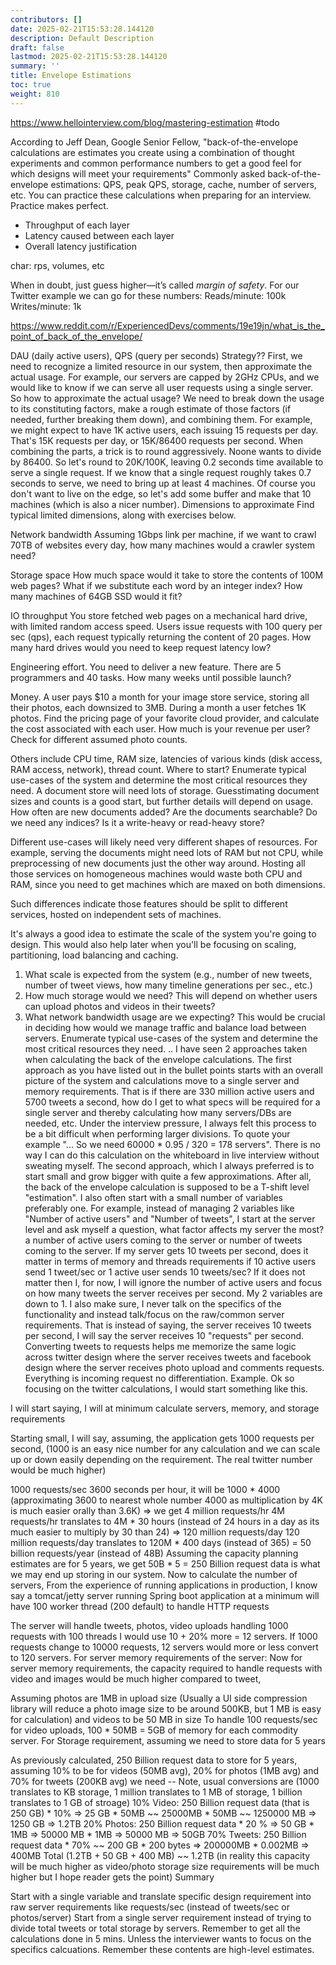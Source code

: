 ```yaml
---
contributors: []
date: 2025-02-21T15:53:28.144120
description: Default Description
draft: false
lastmod: 2025-02-21T15:53:28.144120
summary: ''
title: Envelope Estimations
toc: true
weight: 810
---
```


https://www.hellointerview.com/blog/mastering-estimation #todo

According to Jeff Dean, Google Senior Fellow, "back-of-the-envelope calculations are estimates you create using a combination of thought experiments and common performance numbers to get a good feel for which designs will meet your requirements"
Commonly asked back-of-the-envelope estimations: QPS, peak QPS, storage, cache, number of servers, etc. You can practice these calculations when preparing for an interview. Practice makes perfect.

* Throughput of each layer
* Latency caused between each layer
* Overall latency justification

char: rps, volumes, etc

When in doubt, just guess higher—it’s called *margin of safety*. For our Twitter example we can go for these numbers:
Reads/minute: 100k
Writes/minute: 1k

https://www.reddit.com/r/ExperiencedDevs/comments/19e19jn/what_is_the_point_of_back_of_the_envelope/

DAU (daily active users), QPS (query per seconds)
Strategy??
First, we need to recognize a limited resource in our system, then approximate the actual usage. For example, our servers are capped by 2GHz CPUs, and we would like to know if we can serve all user requests using a single server.
So how to approximate the actual usage? We need to break down the usage to its constituting factors, make a rough estimate of those factors (if needed, further breaking them down), and combining them.
For example, we might expect to have 1K active users, each issuing 15 requests per day. That's 15K requests per day, or 15K/86400 requests per second.
When combining the parts, a trick is to round aggressively. Noone wants to divide by 86400. So let's round to 20K/100K, leaving 0.2 seconds time available to serve a single request. If we know that a single request roughly takes 0.7 seconds to serve, we need to bring up at least 4 machines. Of course you don't want to live on the edge, so let's add some buffer and make that 10 machines (which is also a nicer number).
Dimensions to approximate
Find typical limited dimensions, along with exercises below.

Network bandwidth
Assuming 1Gbps link per machine, if we want to crawl 70TB of websites every day, how many machines would a crawler system need?

Storage space
How much space would it take to store the contents of 100M web pages? What if we substitute each word by an integer index? How many machines of 64GB SSD would it fit?

IO throughput
You store fetched web pages on a mechanical hard drive, with limited random access speed. Users issue requests with 100 query per sec (qps), each request typically returning the content of 20 pages. How many hard drives would you need to keep request latency low?

Engineering effort.
You need to deliver a new feature. There are 5 programmers and 40 tasks. How many weeks until possible launch?

Money.
A user pays $10 a month for your image store service, storing all their photos, each downsized to 3MB. During a month a user fetches 1K photos. Find the pricing page of your favorite cloud provider, and calculate the cost associated with each user. How much is your revenue per user? Check for different assumed photo counts.

Others include CPU time, RAM size, latencies of various kinds (disk access, RAM access, network), thread count.
Where to start?
Enumerate typical use-cases of the system and determine the most critical resources they need. A document store will need lots of storage. Guesstimating document sizes and counts is a good start, but further details will depend on usage. How often are new documents added? Are the documents searchable? Do we need any indices? Is it a write-heavy or read-heavy store?

Different use-cases will likely need very different shapes of resources. For example, serving the documents might need lots of RAM but not CPU, while preprocessing of new documents just the other way around. Hosting all those services on homogeneous machines would waste both CPU and RAM, since you need to get machines which are maxed on both dimensions.

Such differences indicate those features should be split to different services, hosted on independent sets of machines.

It's always a good idea to estimate the scale of the system you're going to design. This would also help later when you'll be focusing on scaling, partitioning, load balancing and caching.

1. What scale is expected from the system (e.g., number of new tweets, number of tweet views, how many timeline generations per sec., etc.)
1. How much storage would we need? This will depend on whether users can upload photos and videos in their tweets?
1. What network bandwidth usage are we expecting? This would be crucial in deciding how would we manage traffic and balance load between servers.
   Enumerate typical use-cases of the system and determine the most critical resources they need.
   ..
   I have seen 2 approaches taken when calculating the back of the envelope calculations.
   The first approach as you have listed out in the bullet points starts with an overall picture of the system and calculations move to a single server and memory requirements. That is if there are 330 million active users and 5700 tweets a second, how do I get to what specs will be required for a single server and thereby calculating how many servers/DBs are needed, etc.
   Under the interview pressure, I always felt this process to be a bit difficult when performing larger divisions. To quote your example "... So we need 60000 * 0.95 / 320 = 178 servers". There is no way I can do this calculation on the whiteboard in live interview without sweating myself.
   The second approach, which I always preferred is to start small and grow bigger with quite a few approximations. After all, the back of the envelope calculation is supposed to be a T-shift level "estimation". I also often start with a small number of variables preferably one.
   For example, instead of managing 2 variables like "Number of active users" and "Number of tweets", I start at the server level and ask myself a question, what factor affects my server the most? a number of active users coming to the server or number of tweets coming to the server. If my server gets 10 tweets per second, does it matter in terms of memory and threads requirements if 10 active users send 1 tweet/sec or 1 active user sends 10 tweets/sec? If it does not matter then I, for now, I will ignore the number of active users and focus on how many tweets the server receives per second. My 2 variables are down to 1.
   I also make sure, I never talk on the specifics of the functionality and instead talk/focus on the raw/common server requirements. That is instead of saying, the server receives 10 tweets per second, I will say the server receives 10 "requests" per second. Converting tweets to requests helps me memorize the same logic across twitter design where the server receives tweets and facebook design where the server receives photo upload and comments requests. Everything is incoming request no differentiation.
   Example.
   Ok so focusing on the twitter calculations, I would start something like this.

I will start saying, I will at minimum calculate servers, memory, and storage requirements

Starting small, I will say, assuming, the application gets 1000 requests per second, (1000 is an easy nice number for any calculation and we can scale up or down easily depending on the requirement. The real twitter number would be much higher)

1000 requests/sec
3600 seconds per hour, it will be 1000 * 4000 (approximating 3600 to nearest whole number 4000 as multiplication by 4K is much easier orally than 3.6K) => we get 4 million requests/hr
4M requests/hr translates to 4M * 30 hours (instead of 24 hours in a day as its much easier to multiply by 30 than 24) => 120 million requests/day
120 million requests/day translates to 120M * 400 days (instead of 365) = 50 billion requests/year (instead of 48B)
Assuming the capacity planning estimates are for 5 years, we get 50B * 5 = 250 Billion request data is what we may end up storing in our system.
Now to calculate the number of servers, From the experience of running applications in production, I know say a tomcat/jetty server running Spring boot application at a minimum will have 100 worker thread (200 default) to handle HTTP requests

The server will handle tweets, photos, video uploads
handling 1000 requests with 100 threads I would use 10 + 20% more = 12 servers.
If 1000 requests change to 10000 requests, 12 servers would more or less convert to 120 servers.
For server memory requirements of the server:
Now for server memory requirements, the capacity required to handle requests with video and images would be much higher compared to tweet,

Assuming photos are 1MB in upload size (Usually a UI side compression library will reduce a photo image size to be around 500KB, but 1 MB is easy for calculation) and videos to be 50 MB in size
To handle 100 requests/sec for video uploads, 100 * 50MB = 5GB of memory for each commodity server.
For Storage requirement, assuming we need to store data for 5 years

As previously calculated, 250 Billion request data to store for 5 years, assuming 10% to be for videos (50MB avg), 20% for photos (1MB avg) and 70% for tweets (200KB avg) we need
-- Note, usual conversions are (1000 translates to KB storage, 1 million translates to 1 MB of storage, 1 billion translates to 1 GB of stroage)
10% Video: 250 Billion request data (that is 250 GB) * 10% => 25 GB * 50MB ~~ 25000MB * 50MB ~~ 1250000 MB => 1250 GB => 1.2TB
20% Photos: 250 Billion request data * 20 % => 50 GB * 1MB => 50000 MB * 1MB => 50000 MB => 50GB
70% Tweets: 250 Billion request data * 70% ~~ 200 GB * 200 bytes => 200000MB * 0.002MB => 400MB
Total (1.2TB + 50 GB + 400 MB) ~~ 1.2TB (in reality this capacity will be much higher as video/photo storage size requirements will be much higher but I hope reader gets the point)
Summary

Start with a single variable and translate specific design requirement into raw server requirements like requests/sec (instead of tweets/sec or photos/server)
Start from a single server requirement instead of trying to divide total tweets or total storage by servers.
Remember to get all the calculations done in 5 mins. Unless the interviewer wants to focus on the specifics calcuations. Remember these contents are high-level estimates.

